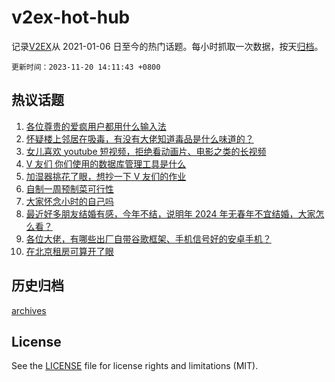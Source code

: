 # v2ex-hot-hub

 记录[V2EX](https://www.v2ex.com/)从 2021-01-06 日至今的热门话题。每小时抓取一次数据，按天[归档](archives)。

`更新时间：2023-11-20 14:11:43 +0800`

## 热议话题

1. [各位尊贵的爱疯用户都用什么输入法](https://www.v2ex.com/t/993287)
1. [怀疑楼上邻居在吸毒，有没有大佬知道毒品是什么味道的？](https://www.v2ex.com/t/993357)
1. [女儿喜欢 youtube 短视频，拒绝看动画片、电影之类的长视频](https://www.v2ex.com/t/993313)
1. [V 友们 你们使用的数据库管理工具是什么](https://www.v2ex.com/t/993341)
1. [加湿器挑花了眼，想抄一下 V 友们的作业](https://www.v2ex.com/t/993247)
1. [自制一周预制菜可行性](https://www.v2ex.com/t/993300)
1. [大家怀念小时的自己吗](https://www.v2ex.com/t/993348)
1. [最近好多朋友结婚有感，今年不结，说明年 2024 年无春年不宜结婚，大家怎么看？](https://www.v2ex.com/t/993343)
1. [各位大佬，有哪些出厂自带谷歌框架、手机信号好的安卓手机？](https://www.v2ex.com/t/993259)
1. [在北京租房可算开了眼](https://www.v2ex.com/t/993330)

## 历史归档

[archives](archives)

## License

See the [LICENSE](LICENSE) file for license rights and limitations (MIT).
